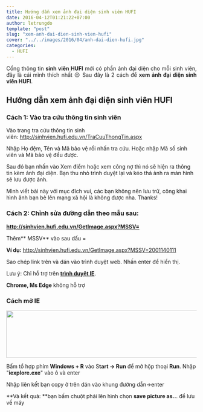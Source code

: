 ```yaml
---
title: Hướng dẫn xem ảnh đại diện sinh viên HUFI
date: 2016-04-12T01:21:22+07:00
author: letrungdo
template: "post"
slug: "xem-anh-dai-dien-sinh-vien-hufi"
cover: "../../images/2016/04/anh-dai-dien-hufi.jpg"
categories:
  - HUFI
---
```

<p style="text-align: justify;">
  Cổng thông tin <strong>sinh viên HUFI</strong> mới có phần ảnh đại diện cho mỗi sinh viên, đây là cái mình thích nhất 😉 Sau đây là 2 cách để <strong>xem ảnh đại diện sinh viên HUFI</strong>.
</p>

<h2 style="text-align: justify;">
  Hướng dẫn xem ảnh đại diện sinh viên HUFI
</h2>

### Cách 1: Vào tra cứu thông tin sinh viên

Vào trang tra cứu thông tin sinh viên: <a href="http://sinhvien.hufi.edu.vn/TraCuuThongTin.aspx" target="_blank" rel="noopener">http://sinhvien.hufi.edu.vn/TraCuuThongTin.aspx</a>

Nhập Họ đệm, Tên và Mã bảo vệ rồi nhấn tra cứu. Hoặc nhập Mã số sinh viên và Mã bảo vệ đểu được.

Sau đó bạn nhấn vào Xem điểm hoặc xem công nợ thì nó sẽ hiện ra thông tin kèm ảnh đại diện. Bạn thu nhỏ trình duyệt lại và kéo thả ảnh ra màn hình sẽ lưu được ảnh.

Mình viết bài này với mục đích vui, các bạn không nên lưu trữ, công khai hình ảnh bạn bè lên mạng xã hội là không được nha. Thanks!

### Cách 2: Chỉnh sửa đường dẫn theo mẫu sau:

**http://sinhvien.hufi.edu.vn/GetImage.aspx?MSSV=**

Thêm** MSSV** vào sau dấu =

**Ví dụ:** http://sinhvien.hufi.edu.vn/GetImage.aspx?MSSV=2001140111

Sao chép link trên và dán vào trình duyệt web. Nhấn enter để hiển thị.

Lưu ý: Chỉ hỗ trợ trên **<a href="https://en.wikipedia.org/wiki/Internet_Explorer" target="_blank" rel="noopener">trình duyệt IE</a>**.

 **Chrome, Ms Edge** không hỗ trợ

### Cách mở IE

<img class="aligncenter size-full wp-image-2048" src="/media/2016/04/xem-anh-dai-dien-sinh-vien-hufi.png" alt="" width="840" height="125" srcset="/media/2016/04/xem-anh-dai-dien-sinh-vien-hufi.png 840w, /media/2016/04/xem-anh-dai-dien-sinh-vien-hufi-768x114.png 768w" sizes="(max-width: 840px) 100vw, 840px" /> 

Bấm tổ hợp phím **Windows + R** vào S**tart -> Run** để mở hộp thoại **Run**. Nhập "**iexplore.exe**" vào ô và enter

Nhập liên kết bạn copy ở trên dán vào khung đường dẫn->enter

**Và kết quả: **bạn bấm chuột phải lên hình chọn **save picture as..**. để lưu về máy